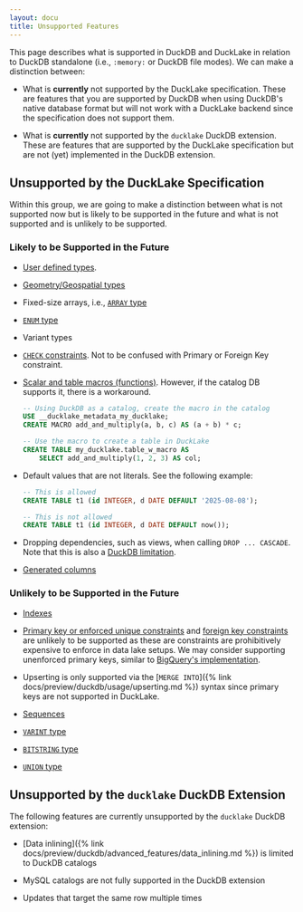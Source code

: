 ```yaml
---
layout: docu
title: Unsupported Features
---
```


This page describes what is supported in DuckDB and DuckLake in relation to DuckDB standalone (i.e., `:memory:` or DuckDB file modes). We can make a distinction between:

- What is **currently** not supported by the DuckLake specification. These are features that you are supported by DuckDB when using DuckDB's native database format but will not work with a DuckLake backend since the specification does not support them.

- What is **currently** not supported by the `ducklake` DuckDB extension. These are features that are supported by the DuckLake specification but are not (yet) implemented in the DuckDB extension.

## Unsupported by the DuckLake Specification

Within this group, we are going to make a distinction between what is not supported now but is likely to be supported in the future and what is not supported and is unlikely to be supported.

### Likely to be Supported in the Future

- [User defined types](https://duckdb.org/docs/stable/sql/statements/create_type).

- [Geometry/Geospatial types](https://duckdb.org/docs/stable/core_extensions/spatial/overview)

- Fixed-size arrays, i.e., [`ARRAY` type](https://duckdb.org/docs/stable/sql/data_types/array)

- [`ENUM` type](https://duckdb.org/docs/stable/sql/data_types/enum)

- Variant types

- [`CHECK` constraints](https://duckdb.org/docs/stable/sql/constraints#check-constraint). Not to be confused with Primary or Foreign Key constraint.

- [Scalar and table macros (functions)](https://duckdb.org/docs/stable/sql/statements/create_macro#examples). However, if the catalog DB supports it, there is a workaround.
    
  ```sql
  -- Using DuckDB as a catalog, create the macro in the catalog
  USE __ducklake_metadata_my_ducklake;
  CREATE MACRO add_and_multiply(a, b, c) AS (a + b) * c;

  -- Use the macro to create a table in DuckLake
  CREATE TABLE my_ducklake.table_w_macro AS
      SELECT add_and_multiply(1, 2, 3) AS col;
  ```

- Default values that are not literals. See the following example:

  ```sql
  -- This is allowed
  CREATE TABLE t1 (id INTEGER, d DATE DEFAULT '2025-08-08');

  -- This is not allowed
  CREATE TABLE t1 (id INTEGER, d DATE DEFAULT now());
  ```

- Dropping dependencies, such as views, when calling `DROP ... CASCADE`. Note that this is also a [DuckDB limitation](https://duckdb.org/docs/stable/sql/statements/drop#dependencies-on-views).

- [Generated columns](https://duckdb.org/docs/stable/sql/statements/create_table#generated-columns)

### Unlikely to be Supported in the Future

- [Indexes](https://duckdb.org/docs/stable/sql/indexes)

- [Primary key or enforced unique constraints](https://duckdb.org/docs/stable/sql/constraints#primary-key-and-unique-constraint) and [foreign key constraints](https://duckdb.org/docs/stable/sql/constraints#foreign-keys) are unlikely to be supported as these are constraints are prohibitively expensive to enforce in data lake setups. We may consider supporting unenforced primary keys, similar to [BigQuery's implementation](https://cloud.google.com/bigquery/docs/primary-foreign-keys).

- Upserting is only supported via the [`MERGE INTO`]({% link docs/preview/duckdb/usage/upserting.md %}) syntax since primary keys are not supported in DuckLake.

- [Sequences](https://duckdb.org/docs/stable/sql/statements/create_sequence)

- [`VARINT` type](https://duckdb.org/docs/stable/sql/data_types/numeric#variable-integer)

- [`BITSTRING` type](https://duckdb.org/docs/stable/sql/data_types/bitstring)

- [`UNION` type](https://duckdb.org/docs/stable/sql/data_types/union)

## Unsupported by the `ducklake` DuckDB Extension

The following features are currently unsupported by the `ducklake` DuckDB extension: 

- [Data inlining]({% link docs/preview/duckdb/advanced_features/data_inlining.md %}) is limited to DuckDB catalogs

- MySQL catalogs are not fully supported in the DuckDB extension

- Updates that target the same row multiple times
